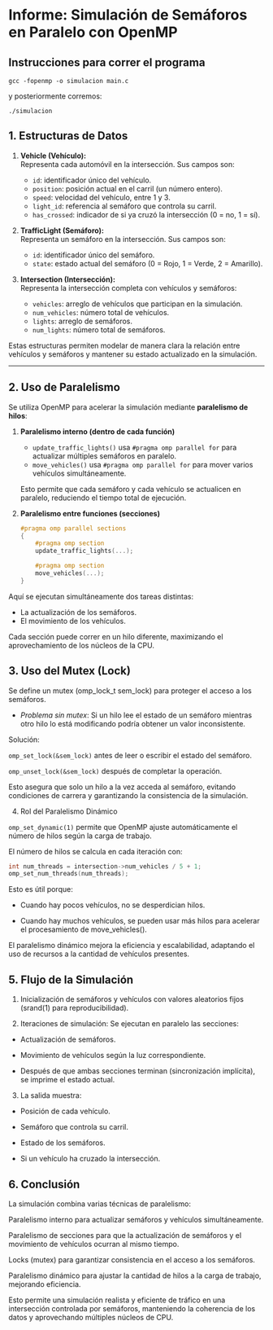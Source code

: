 # Informe: Simulación de Semáforos en Paralelo con OpenMP


## Instrucciones para correr el programa

```commandline
gcc -fopenmp -o simulacion main.c
```

y posteriormente corremos:
```commandline
./simulacion
```

## 1. Estructuras de Datos

1. **Vehicle (Vehículo):**  
   Representa cada automóvil en la intersección. Sus campos son:
   - `id`: identificador único del vehículo.  
   - `position`: posición actual en el carril (un número entero).  
   - `speed`: velocidad del vehículo, entre 1 y 3.  
   - `light_id`: referencia al semáforo que controla su carril.  
   - `has_crossed`: indicador de si ya cruzó la intersección (0 = no, 1 = sí).  

2. **TrafficLight (Semáforo):**  
   Representa un semáforo en la intersección. Sus campos son:  
   - `id`: identificador único del semáforo.  
   - `state`: estado actual del semáforo (0 = Rojo, 1 = Verde, 2 = Amarillo).  

3. **Intersection (Intersección):**  
   Representa la intersección completa con vehículos y semáforos:
   - `vehicles`: arreglo de vehículos que participan en la simulación.  
   - `num_vehicles`: número total de vehículos.  
   - `lights`: arreglo de semáforos.  
   - `num_lights`: número total de semáforos.  

Estas estructuras permiten modelar de manera clara la relación entre vehículos y semáforos y mantener su estado actualizado en la simulación.

---

## 2. Uso de Paralelismo

Se utiliza OpenMP para acelerar la simulación mediante **paralelismo de hilos**:

1. **Paralelismo interno (dentro de cada función)**  
   - `update_traffic_lights()` usa `#pragma omp parallel for` para actualizar múltiples semáforos en paralelo.  
   - `move_vehicles()` usa `#pragma omp parallel for` para mover varios vehículos simultáneamente.  
   
   Esto permite que cada semáforo y cada vehículo se actualicen en paralelo, reduciendo el tiempo total de ejecución.

2. **Paralelismo entre funciones (secciones)**  
   ```c
   #pragma omp parallel sections
   {
       #pragma omp section
       update_traffic_lights(...);

       #pragma omp section
       move_vehicles(...);
   }

Aquí se ejecutan simultáneamente dos tareas distintas:

* La actualización de los semáforos.
* El movimiento de los vehículos.

Cada sección puede correr en un hilo diferente, maximizando el aprovechamiento de los núcleos de la CPU.

## 3. Uso del Mutex (Lock)

Se define un mutex (omp_lock_t sem_lock) para proteger el acceso a los semáforos.

* _Problema sin mutex_: Si un hilo lee el estado de un semáforo mientras otro hilo lo está modificando podría obtener un valor inconsistente.

Solución:

`omp_set_lock(&sem_lock)` antes de leer o escribir el estado del semáforo.

`omp_unset_lock(&sem_lock)` después de completar la operación.

Esto asegura que solo un hilo a la vez acceda al semáforo, evitando condiciones de carrera y garantizando la consistencia de la simulación.

4. Rol del Paralelismo Dinámico

`omp_set_dynamic(1)` permite que OpenMP ajuste automáticamente el número de hilos según la carga de trabajo.

El número de hilos se calcula en cada iteración con:

```c
int num_threads = intersection->num_vehicles / 5 + 1;
omp_set_num_threads(num_threads);
```

Esto es útil porque:

* Cuando hay pocos vehículos, no se desperdician hilos.

* Cuando hay muchos vehículos, se pueden usar más hilos para acelerar el procesamiento de move_vehicles().

El paralelismo dinámico mejora la eficiencia y escalabilidad, adaptando el uso de recursos a la cantidad de vehículos presentes.

## 5. Flujo de la Simulación

1. Inicialización de semáforos y vehículos con valores aleatorios fijos (srand(1) para reproducibilidad).

2. Iteraciones de simulación: Se ejecutan en paralelo las secciones:

* Actualización de semáforos.

* Movimiento de vehículos según la luz correspondiente.

* Después de que ambas secciones terminan (sincronización implícita), se imprime el estado actual.

3. La salida muestra:

* Posición de cada vehículo.

* Semáforo que controla su carril.

* Estado de los semáforos.

* Si un vehículo ha cruzado la intersección.

## 6. Conclusión

La simulación combina varias técnicas de paralelismo:

Paralelismo interno para actualizar semáforos y vehículos simultáneamente.

Paralelismo de secciones para que la actualización de semáforos y el movimiento de vehículos ocurran al mismo tiempo.

Locks (mutex) para garantizar consistencia en el acceso a los semáforos.

Paralelismo dinámico para ajustar la cantidad de hilos a la carga de trabajo, mejorando eficiencia.

Esto permite una simulación realista y eficiente de tráfico en una intersección controlada por semáforos, manteniendo la coherencia de los datos y aprovechando múltiples núcleos de CPU.